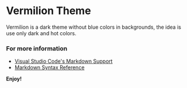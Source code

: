 # Vermilion Theme

Vermilion is a dark theme without blue colors in backgrounds, the idea is
use only dark and hot colors.

### For more information
* [Visual Studio Code's Markdown Support](http://code.visualstudio.com/docs/languages/markdown)
* [Markdown Syntax Reference](https://help.github.com/articles/markdown-basics/)

**Enjoy!**
